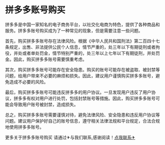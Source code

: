 # 拼多多账号购买

拼多多是中国一家知名的电子商务平台，以社交化电商为特色，提供了各种商品和服务。拼多多账号购买成为了一种常见的现象，但是需要注意一些问题。

首先，购买拼多多账号存在法律风险。根据《中华人民共和国刑法》第二百四十七条规定，出售、非法提供公民个人信息，情节严重的，处三年以下有期徒刑或者拘役，并处或者单处罚金，情节特别严重的，处三年以上七年以下有期徒刑，并处罚金。因此，购买拼多多账号需要慎重考虑。

其次，购买拼多多账号可能存在安全隐患。购买的账号可能存在被盗取、被封禁等问题，给用户带来不必要的麻烦和损失。因此，建议用户谨慎购买拼多多账号，避免造成不必要的风险。

最后，购买拼多多账号可能违反拼多多的用户协议。一旦发现用户违反了用户协议，拼多多有权对用户进行处罚，包括封禁账号等措施。因此，购买拼多多账号可能会导致用户账号被封禁，造成损失。

总之，购买拼多多账号需要谨慎对待，避免法律风险、安全隐患和违反用户协议等问题。建议用户保护好自己的账号信息，遵守相关法律法规和平台规定，合法合规地使用拼多多账号。

更多关于拼多多账号购买 请通过✈与我们联系,感谢阅读！[点我联系✈](https://docs.G208.com)